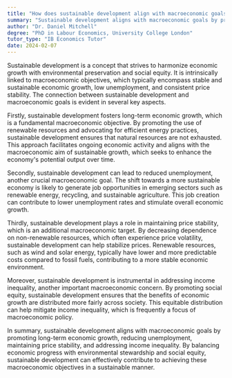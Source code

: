 ```yaml
---
title: "How does sustainable development align with macroeconomic goals?"
summary: "Sustainable development aligns with macroeconomic goals by promoting long-term economic growth without depleting natural resources or causing environmental damage."
author: "Dr. Daniel Mitchell"
degree: "PhD in Labour Economics, University College London"
tutor_type: "IB Economics Tutor"
date: 2024-02-07
---
```


Sustainable development is a concept that strives to harmonize economic growth with environmental preservation and social equity. It is intrinsically linked to macroeconomic objectives, which typically encompass stable and sustainable economic growth, low unemployment, and consistent price stability. The connection between sustainable development and macroeconomic goals is evident in several key aspects.

Firstly, sustainable development fosters long-term economic growth, which is a fundamental macroeconomic objective. By promoting the use of renewable resources and advocating for efficient energy practices, sustainable development ensures that natural resources are not exhausted. This approach facilitates ongoing economic activity and aligns with the macroeconomic aim of sustainable growth, which seeks to enhance the economy's potential output over time.

Secondly, sustainable development can lead to reduced unemployment, another crucial macroeconomic goal. The shift towards a more sustainable economy is likely to generate job opportunities in emerging sectors such as renewable energy, recycling, and sustainable agriculture. This job creation can contribute to lower unemployment rates and stimulate overall economic growth.

Thirdly, sustainable development plays a role in maintaining price stability, which is an additional macroeconomic target. By decreasing dependence on non-renewable resources, which often experience price volatility, sustainable development can help stabilize prices. Renewable resources, such as wind and solar energy, typically have lower and more predictable costs compared to fossil fuels, contributing to a more stable economic environment.

Moreover, sustainable development is instrumental in addressing income inequality, another important macroeconomic concern. By promoting social equity, sustainable development ensures that the benefits of economic growth are distributed more fairly across society. This equitable distribution can help mitigate income inequality, which is frequently a focus of macroeconomic policy.

In summary, sustainable development aligns with macroeconomic goals by promoting long-term economic growth, reducing unemployment, maintaining price stability, and addressing income inequality. By balancing economic progress with environmental stewardship and social equity, sustainable development can effectively contribute to achieving these macroeconomic objectives in a sustainable manner.
    